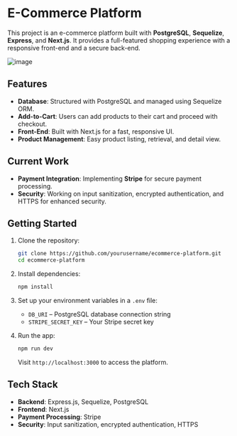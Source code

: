 # E-Commerce Platform

This project is an e-commerce platform built with **PostgreSQL**, **Sequelize**, **Express**, and **Next.js**. It provides a full-featured shopping experience with a responsive front-end and a secure back-end.


![image](https://github.com/user-attachments/assets/14e76fbf-1a82-48a1-af2b-a66d2f4800e2)

## Features
- **Database**: Structured with PostgreSQL and managed using Sequelize ORM.
- **Add-to-Cart**: Users can add products to their cart and proceed with checkout.
- **Front-End**: Built with Next.js for a fast, responsive UI.
- **Product Management**: Easy product listing, retrieval, and detail view.

## Current Work
- **Payment Integration**: Implementing **Stripe** for secure payment processing.
- **Security**: Working on input sanitization, encrypted authentication, and HTTPS for enhanced security.

## Getting Started

1. Clone the repository:
    ```bash
    git clone https://github.com/yourusername/ecommerce-platform.git
    cd ecommerce-platform
    ```

2. Install dependencies:
    ```bash
    npm install
    ```

3. Set up your environment variables in a `.env` file:
    - `DB_URI` – PostgreSQL database connection string
    - `STRIPE_SECRET_KEY` – Your Stripe secret key

4. Run the app:
    ```bash
    npm run dev
    ```

    Visit `http://localhost:3000` to access the platform.

## Tech Stack
- **Backend**: Express.js, Sequelize, PostgreSQL
- **Frontend**: Next.js
- **Payment Processing**: Stripe
- **Security**: Input sanitization, encrypted authentication, HTTPS
